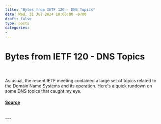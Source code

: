 ```yaml
---
title: "Bytes from IETF 120 - DNS Topics"
date: Wed, 31 Jul 2024 18:00:00 -0700
draft: false
type: posts
categories: 
- 
---
```

# Bytes from IETF 120 - DNS Topics

<br/>

<br/>
As usual, the recent IETF meeting contained a large set of topics related to the Domain Name Systems and its operation. Here's a quick rundown on some DNS topics that caught my eye.

#### [Source](https://www.potaroo.net/ispcol/2024-07/ietf120-dns.html)

<br/>
---
